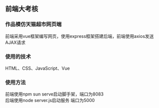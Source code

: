 ## 前端大考核
### 作品模仿天猫超市网页端
前端采用vue框架编写网页，使用express框架搭建后端，前端使用axios发送AJAX请求
### 使用的技术
HTML、CSS、JavaScript、Vue
### 使用方法
前端使用npm sun serve启动脚手架，端口为8083  
后端使用node server.js启动服务 端口为5000
